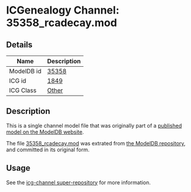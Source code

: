 # ICGenealogy Channel: 35358\_rcadecay.mod

## Details

Name | Description
---- | -----------
ModelDB id | [35358](http://senselab.med.yale.edu/ModelDB/ShowModel.cshtml?model=35358)
ICG id | [1849](http://icg.neurotheory.ox.ac.uk/channels/other/1849)
ICG Class | [Other](http://icg.neurotheory.ox.ac.uk/channels/other)

## Description

This is a single channel model file that was originally part of a [published model on the ModelDB website](http://senselab.med.yale.edu/mModelDB/ShowModel.cshtml?model=35358).

The file [35358\_rcadecay.mod](35358_rcadecay.mod) was extrated from [the ModelDB repository](http://senselab.med.yale.edu/ModelDB/ShowModel.cshtml?model=35358), and committed in its original form.

## Usage

See the [icg-channel super-repository](https://github.com/icgenealogy/icg-channels) for more information.